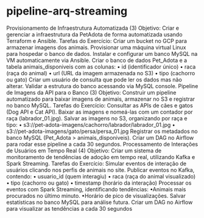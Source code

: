 # pipeline-arq-streaming

Provisionamento de Infraestrutura 
Automatizada (3)
 Objetivo: Criar e gerenciar a infraestrutura da PetAdota de forma automatizada 
usando Terraform e Ansible.
 Tarefas do Exercício:
 Criar um bucket no GCP para armazenar imagens dos animais.
 Provisionar uma máquina virtual Linux para hospedar o banco de dados.
 Instalar e configurar um banco MySQL na VM automaticamente via Ansible.
 Criar o banco de dados Pet_Adota e a tabela animais_disponiveis com as colunas:
 • id (identificador único)
 • raca (raça do animal)
 • url (URL da imagem armazenada no S3)
 • tipo (cachorro ou gato)
 Criar um usuário de consulta que pode ler os dados mas não alterar.
 Validar a estrutura do banco acessando via MySQL console.
Pipeline de Imagens da API para o Banco (3)
 Objetivo: Construir um pipeline automatizado para baixar imagens de animais, armazenar 
no S3 e registrar no banco MySQL.
 Tarefas do Exercício:
 Consultar as APIs de cães e gatos (Dog API e Cat API).
 Baixar as imagens e nomeá-las com um contador por raça (labrador_01.jpg).
 Salvar as imagens no S3, organizando por raça e tipo:
 • s3://pet-adota-imagens/cachorro/labrador/labrador_01.jpg
 • s3://pet-adota-imagens/gato/persa/persa_01.jpg
 Registrar os metadados no banco MySQL (Pet_Adota > animais_disponiveis).
 Criar um DAG no Airflow para rodar esse pipeline a cada 30 segundos.
Processamento de Interações de 
Usuários em Tempo Real (4)
 Objetivo: Criar um sistema de monitoramento de tendências de adoção em tempo 
real, utilizando Kafka e Spark Streaming.
 Tarefas do Exercício:
 Simular eventos de interação de usuários clicando nos perfis de animais no site.
 Publicar eventos no Kafka, contendo:
 • usuario_id (quem interagiu)
 • raca (raça do animal visualizado)
 • tipo (cachorro ou gato)
 • timestamp (horário da interação)
 Processar os eventos com Spark Streaming, identificando tendências:
 •Animais mais procurados no último minuto.
 •Horário de pico de visualizações.
 Salvar estatísticas no banco MySQL para análise futura.
 Criar um DAG no Airflow para visualizar as tendências a cada 30 segundos
